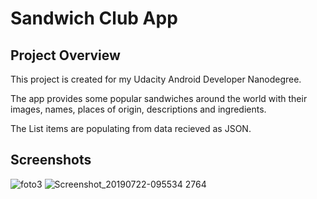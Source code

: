 # Sandwich Club App

## Project Overview
This project is created for my Udacity Android Developer Nanodegree.

The app provides some popular sandwiches around the world with their images, names, places of origin, descriptions and ingredients.

The List items are populating from data recieved as JSON.

## Screenshots
![foto3](https://user-images.githubusercontent.com/35550711/61667240-0f55ba00-ad0c-11e9-9604-a409cefd8ce7.png)   ![Screenshot_20190722-095534 2764](https://user-images.githubusercontent.com/35550711/61668215-a7ed3980-ad0e-11e9-9349-e87488e97a70.png)

